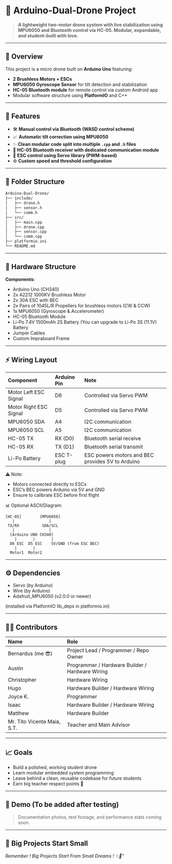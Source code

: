 # 🚁 Arduino-Dual-Drone Project

> **A lightweight two-motor drone system with live stabilization using MPU6050 and Bluetooth control via HC-05. Modular, expandable, and student-built with love.**

---

## 📖 Overview

This project is a micro drone built on **Arduino Uno** featuring:
- **2 Brushless Motors + ESCs**
- **MPU6050 Gyroscope Sensor** for tilt detection and stabilization
- **HC-05 Bluetooth module** for remote control via custom Android app
- Modular software structure using **PlatformIO** and C++

---

## 🎯 Features

- 🛠️ **Manual control via Bluetooth (WASD control scheme)**
- 📈 **Automatic tilt correction using MPU6050**
- ✨ **Clean modular code split into multiple `.cpp` and `.h` files**
- 📡 **HC-05 Bluetooth receiver with dedicated communication module**
- 🔄 **ESC control using Servo library (PWM-based)**
- ⚙️ **Custom speed and threshold configuration**

---

## 🧩 Folder Structure

```bash
Arduino-Dual-Drone/
├── include/          
│   ├── drone.h
│   ├── sensor.h
│   └── comm.h
├── src/
│   ├── main.cpp
│   ├── drone.cpp
│   ├── sensor.cpp
│   └── comm.cpp
├── platformio.ini
└── README.md
```

---

## 🔧 Hardware Structure

**Components:**
- Arduino Uno (CH340)
- 2x A2212 1000KV Brushless Motor
- 2x 30A ESC with BEC
- 2x Pairs of 1045L/R Propellers for brushless motors (CW & CCW)
- 1x MPU6050 (Gyroscope & Accelerometer)
- HC-05 Bluetooth Module
- Li-Po 7.4V 1500mAh 2S Battery (You can upgrade to Li-Po 3S (11.1V) Battery
- Jumper Cables
- Custom Impraboard Frame
  
---

## ⚡ Wiring Layout

| Component              | Arduino Pin | Note                                             |
| :--------------------- | :---------- | :----------------------------------------------- |
| Motor Left ESC Signal  | D6          | Controlled via Servo PWM                         |
| Motor Right ESC Signal | D5          | Controlled via Servo PWM                         |
| MPU6050 SDA            | A4          | I2C communication                                |
| MPU6050 SCL            | A5          | I2C communication                                |
| HC-05 TX               | RX (D0)     | Bluetooth serial receive                         |
| HC-05 RX               | TX (D1)     | Bluetooth serial transmit                        |
| Li-Po Battery          | ESC T-plug  | ESC powers motors and BEC provides 5V to Arduino |

⚠️ Note:
- Motors connected directly to ESCs
- ESC’s BEC powers Arduino via 5V and GND
- Ensure to calibrate ESC before first flight

📊 Optional ASCII/Diagram:
```
[HC-05]        [MPU6050]
   |               |
 TX/RX          SDA/SCL
   |               |
  [Arduino UNO CH340]
    |       |       |
  D6 ESC  D5 ESC    5V/GND (from ESC BEC)
    |       |
  Motor1  Motor2
```

---
## ⚙️ Dependencies

- Servo (by Arduino)
- Wire (by Arduino)
- Adafruit_MPU6050 (v2.0.0 or newer)

(installed via PlatformIO lib_deps in platformio.ini)

---

## 👨‍💻 Contributors
| Name                   | Role                                   |
| :--------------------- | :------------------------------------- |
| Bernardus (me 😎)      | Project Lead / Programmer / Repo Owner |
| Austin | Programmer / Hardware Builder / Hardware Wiring                       |
| Christopher  | Hardware Wiring |
| Hugo | Hardware Builder / Hardware Wiring |
| Joyce K. | Programmer |
| Isaac | Hardware Builder / Hardware Wiring |
| Matthew | Hardware Builder |
| Mr. Tito Vicente Maia, S.T. | Teacher and Main Advisor |

---

## 📈 Goals
- Build a polished, working student drone
- Learn modular embedded system programming
- Leave behind a clean, reusable codebase for future students
- Earn big teacher respect points 😤

---

## 📸 Demo (To be added after testing)

> Documentation photos, test footage, and performance stats coming soon.

---

## 🚀 Big Projects Start Small

*Remember ! Big Projects Start From Small Dreams ! ✨🌠"*


